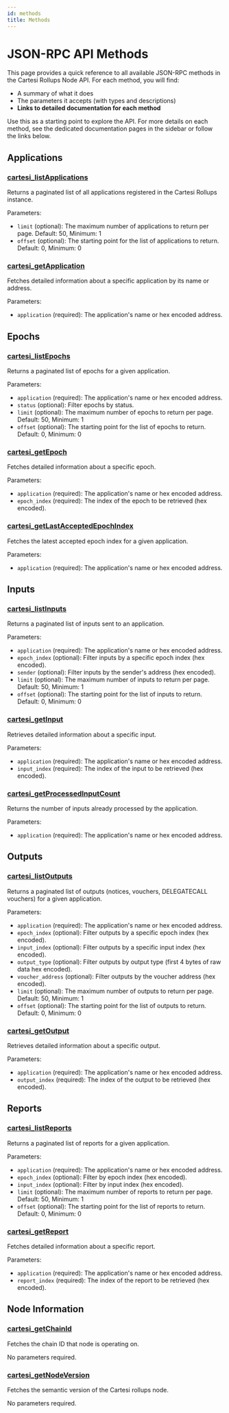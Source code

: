 ```yaml
---
id: methods
title: Methods
---
```


# JSON-RPC API Methods

This page provides a quick reference to all available JSON-RPC methods in the Cartesi Rollups Node API. For each method, you will find:
- A summary of what it does
- The parameters it accepts (with types and descriptions)
- **Links to detailed documentation for each method**

Use this as a starting point to explore the API. For more details on each method, see the dedicated documentation pages in the sidebar or follow the links below.

## Applications

### [cartesi_listApplications](./methods/applications/list.md)
Returns a paginated list of all applications registered in the Cartesi Rollups instance.

Parameters:
- `limit` (optional): The maximum number of applications to return per page. Default: 50, Minimum: 1
- `offset` (optional): The starting point for the list of applications to return. Default: 0, Minimum: 0

### [cartesi_getApplication](./methods/applications/get.md)
Fetches detailed information about a specific application by its name or address.

Parameters:
- `application` (required): The application's name or hex encoded address.

## Epochs

### [cartesi_listEpochs](./methods/epochs/list.md)
Returns a paginated list of epochs for a given application.

Parameters:
- `application` (required): The application's name or hex encoded address.
- `status` (optional): Filter epochs by status.
- `limit` (optional): The maximum number of epochs to return per page. Default: 50, Minimum: 1
- `offset` (optional): The starting point for the list of epochs to return. Default: 0, Minimum: 0

### [cartesi_getEpoch](./methods/epochs/get.md)
Fetches detailed information about a specific epoch.

Parameters:
- `application` (required): The application's name or hex encoded address.
- `epoch_index` (required): The index of the epoch to be retrieved (hex encoded).

### [cartesi_getLastAcceptedEpochIndex](./methods/epochs/last-accepted.md)
Fetches the latest accepted epoch index for a given application.

Parameters:
- `application` (required): The application's name or hex encoded address.

## Inputs

### [cartesi_listInputs](./methods/inputs/list.md)
Returns a paginated list of inputs sent to an application.

Parameters:
- `application` (required): The application's name or hex encoded address.
- `epoch_index` (optional): Filter inputs by a specific epoch index (hex encoded).
- `sender` (optional): Filter inputs by the sender's address (hex encoded).
- `limit` (optional): The maximum number of inputs to return per page. Default: 50, Minimum: 1
- `offset` (optional): The starting point for the list of inputs to return. Default: 0, Minimum: 0

### [cartesi_getInput](./methods/inputs/get.md)
Retrieves detailed information about a specific input.

Parameters:
- `application` (required): The application's name or hex encoded address.
- `input_index` (required): The index of the input to be retrieved (hex encoded).

### [cartesi_getProcessedInputCount](./methods/inputs/processed-count.md)
Returns the number of inputs already processed by the application.

Parameters:
- `application` (required): The application's name or hex encoded address.

## Outputs

### [cartesi_listOutputs](./methods/outputs/list.md)
Returns a paginated list of outputs (notices, vouchers, DELEGATECALL vouchers) for a given application.

Parameters:
- `application` (required): The application's name or hex encoded address.
- `epoch_index` (optional): Filter outputs by a specific epoch index (hex encoded).
- `input_index` (optional): Filter outputs by a specific input index (hex encoded).
- `output_type` (optional): Filter outputs by output type (first 4 bytes of raw data hex encoded).
- `voucher_address` (optional): Filter outputs by the voucher address (hex encoded).
- `limit` (optional): The maximum number of outputs to return per page. Default: 50, Minimum: 1
- `offset` (optional): The starting point for the list of outputs to return. Default: 0, Minimum: 0

### [cartesi_getOutput](./methods/outputs/get.md)
Retrieves detailed information about a specific output.

Parameters:
- `application` (required): The application's name or hex encoded address.
- `output_index` (required): The index of the output to be retrieved (hex encoded).

## Reports

### [cartesi_listReports](./methods/reports/list.md)
Returns a paginated list of reports for a given application.

Parameters:
- `application` (required): The application's name or hex encoded address.
- `epoch_index` (optional): Filter by epoch index (hex encoded).
- `input_index` (optional): Filter by input index (hex encoded).
- `limit` (optional): The maximum number of reports to return per page. Default: 50, Minimum: 1
- `offset` (optional): The starting point for the list of reports to return. Default: 0, Minimum: 0

### [cartesi_getReport](./methods/reports/get.md)
Fetches detailed information about a specific report.

Parameters:
- `application` (required): The application's name or hex encoded address.
- `report_index` (required): The index of the report to be retrieved (hex encoded).

## Node Information

### [cartesi_getChainId](./methods/node/chain-id.md)
Fetches the chain ID that node is operating on.

No parameters required.

### [cartesi_getNodeVersion](./methods/node/version.md)
Fetches the semantic version of the Cartesi rollups node.

No parameters required. 